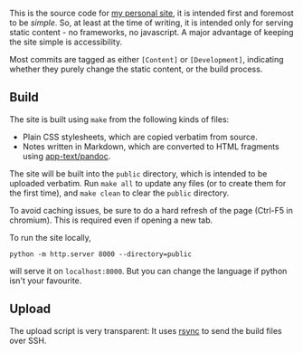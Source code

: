 This is the source code for [my personal
site](https://www.danielittlewood.xyz), it is intended first and foremost to be
*simple*. So, at least at the time of writing, it is intended only for serving
static content - no frameworks, no javascript. A major advantage of keeping the
site simple is accessibility. 

Most commits are tagged as either `[Content]` or `[Development]`, indicating
whether they purely change the static content, or the build process.

## Build

The site is built using `make` from the following kinds of files:

* Plain CSS stylesheets, which are copied verbatim from source.
* Notes written in Markdown, which are converted to HTML fragments using
  [app-text/pandoc](https://pandoc.org/).

The site will be built into the `public` directory, which is intended to be
uploaded verbatim. Run `make all` to update any files (or to create them for
the first time), and `make clean` to clear the `public` directory.

To avoid caching issues, be sure to do a hard refresh of the page (Ctrl-F5 in
chromium). This is required even if opening a new tab.

To run the site locally, 

```
python -m http.server 8000 --directory=public
```

will serve it on `localhost:8000`. But you can change the language if
python isn't your favourite.

## Upload

The upload script is very transparent: It uses
[rsync](https://linux.die.net/man/1/rsync) to send the build files over SSH.
